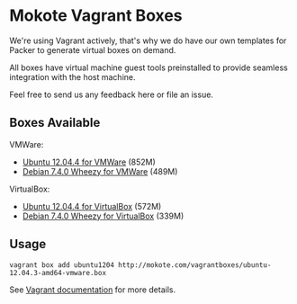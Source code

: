 Mokote Vagrant Boxes
====================

We're using Vagrant actively, that's why we do have our own templates for Packer to generate virtual boxes on demand.

All boxes have virtual machine guest tools preinstalled to provide seamless integration with the host machine.

Feel free to send us any feedback here or file an issue.


Boxes Available
---------------

VMWare:
* [Ubuntu 12.04.4 for VMWare](http://mokote.com/vagrantboxes/ubuntu-12.04.4-amd64-vmware.box) (852M)
* [Debian 7.4.0 Wheezy for VMWare](http://mokote.com/vagrantboxes/debian-7.4.0-amd64-vmware.box) (489M)

VirtualBox:
* [Ubuntu 12.04.4 for VirtualBox](http://mokote.com/vagrantboxes/ubuntu-12.04.4-amd64-virtualbox.box) (572M)
* [Debian 7.4.0 Wheezy for VirtualBox](http://mokote.com/vagrantboxes/debian-7.4.0-amd64-virtualbox.box) (339M)


Usage
-----

    vagrant box add ubuntu1204 http://mokote.com/vagrantboxes/ubuntu-12.04.3-amd64-vmware.box

See [Vagrant documentation](http://docs.vagrantup.com/v2/boxes.html) for more details.
